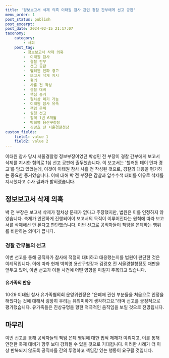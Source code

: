 ```yaml
---
title: '정보보고서 삭제 의혹 이태원 참사 관련 경찰 간부에게 선고 공판'
menu_order: 1
post_status: publish
post_excerpt: 
post_date: 2024-02-15 21:17:07
taxonomy:
    category:
        - 사회
    post_tag:
        - 정보보고서 삭제 의혹
        -  이태원 참사
        -  경찰 간부
        -  선고 공판
        -  핼러윈 인파 경고
        -  보고서 삭제 지시
        -  혐의
        -  사흘 전 작성
        -  경찰 대비
        -  핵심 증거
        -  절차상 폐기 가능
        -  이태원 참사 유족
        -  책임 은폐
        -  실형 선고
        -  징역 1년 6개월
        -  박희영 용산구청장
        -  김광호 전 서울경찰청장
custom_fields:
    field1: value 1
    field2: value 2
---
```


이태원 참사 당시 서울경찰청 정보부장이었던 박성민 전 부장이 경찰 간부에게 보고서 삭제를 지시한 혐의로 1심 선고 공판에 출두했습니다. 이 보고서는 '핼러윈 데이 인파 경고'를 담고 있었는데, 이것이 이태원 참사 사흘 전 작성된 것으로, 경찰의 대응을 평가하는 중요한 증거였습니다. 이에 대해 박 전 부장은 감찰과 압수수색 대비를 이유로 삭제를 지시했다고 수사 결과가 밝혀졌습니다.
## 정보보고서 삭제 의혹
박 전 부장은 보고서 삭제가 절차상 문제가 없다고 주장했지만, 법원은 이를 인정하지 않았습니다. 축제가 안전하게 진행되어야 보고서의 목적이 이루어진다는 원칙에 따라 보고서를 삭제해선 안 된다고 판단했습니다. 이번 선고로 공직자들이 책임을 은폐하는 행위를 비판하는 의미가 큽니다.
### 경찰 간부들의 선고
이번 선고를 통해 공직자가 참사에 적절히 대비하고 대응했는지를 법원이 판단한 것은 이례적입니다. 이에 따라 현재 박희영 용산구청장과 김광호 전 서울경찰청장도 재판을 앞두고 있어, 이번 선고가 이들 사건에 어떤 영향을 미칠지 주목되고 있습니다.
#### 유가족의 반응
10·29 이태원 참사 유가족협의회 운영위원장은 "은폐에 관한 부분들을 처음으로 인정을 해줬다는 것에 대해서 굉장히 우리는 유의미하게 생각하고요."라며 선고를 긍정적으로 평가했습니다. 유가족들은 진상규명을 향한 적극적인 움직임을 보일 것으로 전망됩니다.
## 마무리
이번 선고를 통해 공직자들의 책임 은폐 행위에 대한 법적 제재가 이뤄지고, 이를 통해 안전한 축제 대비가 향후 보다 강화될 수 있을 것으로 기대됩니다. 이러한 사례가 더 이상 반복되지 않도록 공직자들 간의 투명하고 책임감 있는 행동이 요구될 것입니다.
